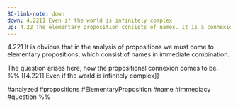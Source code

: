 ```yaml
---
BC-link-note: down
down: 4.2211 Even if the world is infinitely complex
up: 4.22 The elementary proposition consists of names. It is a connexion, a concatenation, of names.
---
```

4.221 It is obvious that in the analysis of propositions we must come to elementary propositions, which consist of names in immediate combination.

The question arises here, how the propositional connexion comes to be.
%%
[[4.2211 Even if the world is infinitely complex]]

#analyzed #propositions #ElementaryProposition #name #immediacy #question %%